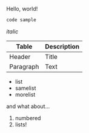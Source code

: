 Hello, world!

```python
code sample
```

*italic*

| Table      | Description |
| ----------- | ----------- |
| Header      | Title       |
| Paragraph   | Text        |

* list
* samelist
* morelist

and what about...

1. numbered
2. lists!
